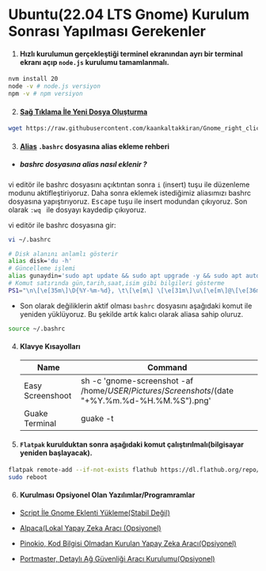 # Ubuntu(22.04 LTS Gnome) Kurulum Sonrası Yapılması Gerekenler

1.  #### Hızlı kurulumun gerçekleştiği terminel ekranından ayrı bir terminal ekranı açıp `node.js` kurulumu tamamlanmalı.

```bash
nvm install 20
node -v # node.js versiyon
npm -v # npm versiyon
```

2.  #### [Sağ Tıklama İle Yeni Dosya Oluşturma](https://github.com/kaankaltakkiran/Gnome_right_click_create_new_file)

```bash
wget https://raw.githubusercontent.com/kaankaltakkiran/Gnome_right_click_create_new_file/main/install-script.sh -O - | bash
```

3. #### [Alias](https://github.com/kaankaltakkiran/Linux_notlarim/blob/main/linux_notlarim/notlarim/komut_notlarim/ayrintili_komutlar.md) `.bashrc` dosyasına alias ekleme rehberi

- ##### bashrc dosyasına alias nasıl eklenir ?

vi editör ile bashrc dosyasını açıktıntan sonra `i` (insert) tuşu ile düzenleme modunu aktifleştiriyoruz. Daha sonra eklemek istediğimiz aliasımızı bashrc dosyasına yapıştırıyoruz. <kbd>Escape</kbd> tuşu ile insert modundan çıkıyoruz. Son olarak `:wq ` ile dosyayı kaydedip çıkıyoruz.

vi editör ile bashrc dosyasına gir:

```BASH
vi ~/.bashrc
```

```bash
# Disk alanını anlamlı gösterir
alias disk='du -h'
# Güncelleme işlemi
alias gunaydin='sudo apt update && sudo apt upgrade -y && sudo apt autoremove -y && sudo snap refresh && flatpak update'
# Komut satırında gün,tarih,saat,isim gibi bilgileri gösterme
PS1="\n\[\e[35m\]\D{%Y-%m-%d}, \t\[\e[m\] \[\e[31m\]\u\[\e[m\]@\[\e[36m\]KaanPc\[\e[m\]:\[\e[32m\]\w\[\e[m\]\n\$ "
```

- Son olarak değiliklerin aktif olması `bashrc` dosyasını aşağıdaki komut ile yeniden yüklüyoruz. Bu şekilde artık kalıcı olarak aliasa sahip oluruz.

```BASH
source ~/.bashrc
```

4. #### Klavye Kısayolları

   | Name             | Command                                                                                        |
   | ---------------- | ---------------------------------------------------------------------------------------------- |
   | Easy Screenshoot | sh -c 'gnome-screenshot -af /home/$USER/Pictures/Screenshots/$(date "+%Y.%m.%d-%H.%M.%S").png' |
   | Guake Terminal   | guake -t                                                                                       |

5. #### `Flatpak` kurulduktan sonra aşağıdaki komut çalıştırılmalı(bilgisayar yeniden başlayacak).

```bash
flatpak remote-add --if-not-exists flathub https://dl.flathub.org/repo/flathub.flatpakrepo
sudo reboot
```

6. #### Kurulması Opsiyonel Olan Yazılımlar/Programramlar

- [Script İle Gnome Eklenti Yükleme(Stabil Değil)](https://github.com/kaankaltakkiran/Gnome_extension_installaion)

- [Alpaca(Lokal Yapay Zeka Aracı (Opsiyonel)](https://github.com/kaankaltakkiran/Linux_notlarim/blob/main/ubuntu_kurulum_notlarim/detayli_kurulum/notlarim/faydali_uygulama_kurulum_notlarim.md)

- [Pinokio, Kod Bilgisi Olmadan Kurulan Yapay Zeka Aracı(Opsiyonel)](https://github.com/pinokiocomputer/pinokio/releases)

- [Portmaster, Detaylı Ağ Güvenliği Aracı Kurulumu(Opsiyonel)](https://safing.io/download/)
